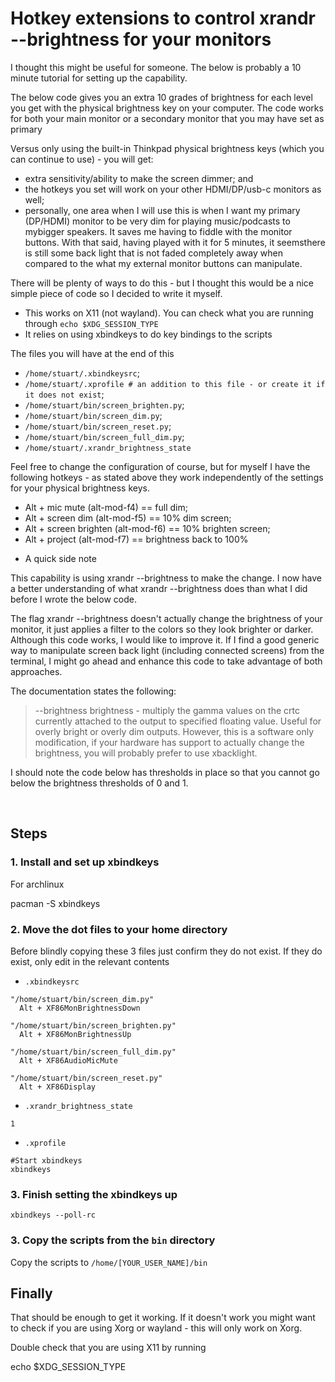 # Hotkey extensions to control xrandr --brightness for your monitors

I thought this might be useful for someone. The below is probably a 10 minute tutorial for setting up the capability.

The below code gives you an extra 10 grades of brightness for each level you get with the physical brightness key on your computer. The code works for both your main monitor or a secondary monitor that you may have set as primary

Versus only using the built-in Thinkpad physical brightness keys (which you can continue to use) - you will get:

- extra sensitivity/ability to make the screen dimmer; and
- the hotkeys you set will work on your other HDMI/DP/usb-c monitors as well;
- personally, one area when I will use this is when I want my primary (DP/HDMI) monitor to be very dim for playing music/podcasts to mybigger speakers. It saves me having to fiddle with the monitor buttons. With that said, having played with it for 5 minutes, it seemsthere is still some back light that is not faded completely away when compared to the what my external monitor buttons can manipulate.

There will be plenty of ways to do this - but I thought this would be a nice simple piece of code so I decided to write it myself.

- This works on X11 (not wayland). You can check what you are running through `echo $XDG_SESSION_TYPE`
- It relies on using xbindkeys to do key bindings to the scripts

The files you will have at the end of this

- `/home/stuart/.xbindkeysrc`;
- `/home/stuart/.xprofile # an addition to this file - or create it if it does not exist`;
- `/home/stuart/bin/screen_brighten.py`;
- `/home/stuart/bin/screen_dim.py`;
- `/home/stuart/bin/screen_reset.py`;
- `/home/stuart/bin/screen_full_dim.py`;
- `/home/stuart/.xrandr_brightness_state`

Feel free to change the configuration of course, but for myself I have the following hotkeys - as stated above they work independently of the settings for your physical brightness keys.

- Alt + mic mute (alt-mod-f4) == full dim;
- Alt + screen dim (alt-mod-f5) == 10% dim screen;
- Alt + screen brighten (alt-mod-f6) == 10% brighten screen;
- Alt + project (alt-mod-f7) == brightness back to 100%

* A quick side note

This capability is using xrandr --brightness to make the change. I now have a better understanding of what xrandr --brightness does than what I did before I wrote the below code.

The flag xrandr --brightness doesn't actually change the brightness of your monitor, it just applies a filter to the colors so they look brighter or darker. Although this code works, I would like to improve it. If I find a good generic way to manipulate screen back light (including connected screens) from the terminal, I might go ahead and enhance this code to take advantage of both approaches.

The documentation states the following:

> --brightness brightness - multiply the gamma values on the crtc currently attached to the output to specified floating value. Useful for overly bright or overly dim outputs. However, this is a software only modification, if your hardware has support to actually change the brightness, you will probably prefer to use xbacklight.

I should note the code below has thresholds in place so that you cannot go below the brightness thresholds of 0 and 1.

​

## Steps

### 1. Install and set up xbindkeys

For archlinux

pacman -S xbindkeys

### 2. Move the dot files to your home directory

Before blindly copying these 3 files just confirm they do not exist. 
If they do exist, only edit in the relevant contents

- `.xbindkeysrc`

```
"/home/stuart/bin/screen_dim.py"
  Alt + XF86MonBrightnessDown

"/home/stuart/bin/screen_brighten.py"
  Alt + XF86MonBrightnessUp

"/home/stuart/bin/screen_full_dim.py"
  Alt + XF86AudioMicMute

"/home/stuart/bin/screen_reset.py"
  Alt + XF86Display
```

- `.xrandr_brightness_state`

```
1
```

- `.xprofile`

```
#Start xbindkeys
xbindkeys
```

### 3. Finish setting the xbindkeys up

`xbindkeys --poll-rc`

### 3. Copy the scripts from the `bin` directory

Copy the scripts to `/home/[YOUR_USER_NAME]/bin`

## Finally
That should be enough to get it working. If it doesn't work you might want to check if you are using Xorg or wayland - this will only work on Xorg.

Double check that you are using X11 by running

echo $XDG_SESSION_TYPE